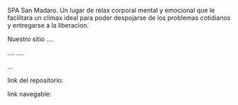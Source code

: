 SPA San Madaro. 
Un lugar de relax corporal mental y emocional que le facilitara un climax ideal para poder despojarse de los problemas cotidianos y entregarse a la liberacion.

Nuestro sitio ....

....
....


...

link del repositorio:

link navegable:
